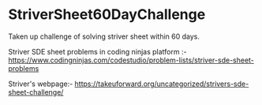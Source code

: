 # StriverSheet60DayChallenge
Taken up challenge of solving striver sheet within 60 days.


Striver SDE sheet problems in coding ninjas platform :- https://www.codingninjas.com/codestudio/problem-lists/striver-sde-sheet-problems


Striver's webpage:- https://takeuforward.org/uncategorized/strivers-sde-sheet-challenge/
